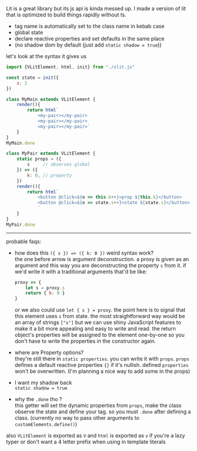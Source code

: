 Lit is a great library but its js api is kinda messed up. I made a version of 
lit that is optimized to build things rapidly without ts. 

- tag name is automatically set to the class name in kebab case 
- global state
- declare reactive properties and set defaults in the same place
- (no shadow dom by default (just add `static shadow = true`))

let's look at the syntax it gives us

```js
import {VLitElement, html, init} from "./vlit.js"

const state = init({
	s: 2
})

class MyMain extends VLitElement {
	render(){
		return html`
			<my-pair></my-pair>
			<my-pair></my-pair>
			<my-pair></my-pair>`
	}
}
MyMain.done

class MyPair extends VLitElement {
	static props = ({
		s 	  // observes global
	}) => ({
		k: 0, // property
	})
	render(){
		return html`
			<button @click=${e => this.k++}>prop ${this.k}</button>
			<button @click=${e => state.s++}>state ${state.s}</button> <br>
			`
	}
}
MyPair.done
```

--- 

probable faqs:  
- how does this `({ s }) => ({ k: 0 })` weird syntax work?  
	the one before arrow is argument deconstruction. a proxy is given as an 
	argument and this way you are deconstructing the property `s` from it. 
	if we'd write it with a traditional arguments that'd be like: 
	```js
	proxy => {
		let s = proxy.s
		return { k: 0 }
	}
	```
	or we also could use `let { s } = proxy`. the point here is to signal that 
	this element uses `s` from state. the most straightforward way would be an 
	array of strings `["s"]` but we can use shiny JavaScript features to make 
	it a bit more appealing and easy to write and read. the return object's
	properties will be assigned to the element one-by-one so you don't have to 
	write the properties in the constructor again.

- where are Property options?  
	they're still there in `static properties`. you can write it with `props`. 
	`props` defines a default reactive properties `{}` if it's nullish. defined 
	`properties` won't be overwritten. (I'm planning a nice way to add some in 
	the props)

- I want my shadow back  
	`static shadow = true`

- why the `.done` tho ?  
	this getter will set the dynamic properties from `props`, make the class 
	observe the state and define your tag. so you must `.done` after defining 
	a class. 
	(currently no way to pass other arguments to `customElements.define()`)

also `VLitElement` is exported as `V` and `html` is exported as `v` if you're 
a lazy typer or don't want a 4 letter prefix when using in template literals